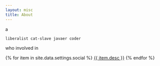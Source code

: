 ```yaml
---
layout: misc
title: About
---
```


 a 

	liberalist cat-slave javaer coder
 	
who involved in

{% for item in site.data.settings.social %}
<a href="{{ item.link }}" class="menu-link" target="_blank"><i class="fa fa-{{ item.icon }}" aria-hidden="false"></i>{{ item.desc }}</a>
{% endfor %}
  